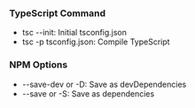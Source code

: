 ### TypeScript Command

- tsc --init: Initial tsconfig.json
- tsc -p tsconfig.json: Compile TypeScript

### NPM Options

- --save-dev or -D: Save as devDependencies
- --save or -S: Save as dependencies